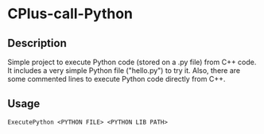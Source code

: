 # CPlus-call-Python

## Description

Simple project to execute Python code (stored on a .py file) from C++ code. It includes a very simple Python file ("hello.py") to try it.
Also, there are some commented lines to execute Python code directly from C++.

## Usage

```
ExecutePython <PYTHON FILE> <PYTHON LIB PATH>
```
